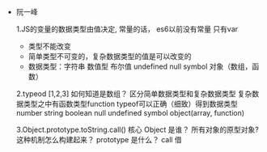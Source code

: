 - 阮一峰

    1.JS的变量的数据类型由值决定,
    常量的话， es6以前没有常量  只有var
    - 类型不能改变
    - 简单类型不可变的，复杂数据类型的值是可以改变的
    - 数据类型：字符串 数值型 布尔值 undefined null symbol 对象（数组，函数）

    2.typeod [1,2,3] 如何知道是数组？
    区分简单数据类型和复杂数据类型
    复杂数据类型之中有函数类型function
    typeof可以正确（细致）得到数据类型
    number string boolean null undefined symbol object(array, function)

    3.Object.prototype.toString.call() 核心
    Object 是谁？ 所有对象的原型对象? 这种机制怎么构建起来？
    prototype 是什么？
    call 借